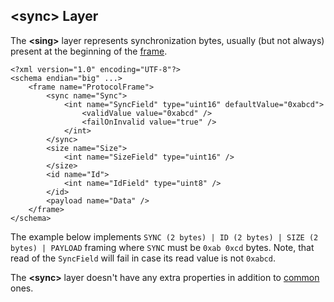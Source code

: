 ## &lt;sync&gt; Layer
The **&lt;sing&gt;** layer represents synchronization bytes, usually (but not always) 
present at the beginning of the [frame](frames.md). 
```
<?xml version="1.0" encoding="UTF-8"?>
<schema endian="big" ...>
    <frame name="ProtocolFrame">
        <sync name="Sync">
            <int name="SyncField" type="uint16" defaultValue="0xabcd">
                <validValue value="0xabcd" />
                <failOnInvalid value="true" />
            </int>
        </sync>
        <size name="Size">
            <int name="SizeField" type="uint16" />
        </size>
        <id name="Id">
            <int name="IdField" type="uint8" />  
        </id>
        <payload name="Data" />
    </frame>
</schema>
```
The example below implements `SYNC (2 bytes) | ID (2 bytes) | SIZE (2 bytes) | PAYLOAD` framing
where `SYNC` must be `0xab 0xcd` bytes. Note, that read of the `SyncField` will
fail in case its read value is not `0xabcd`. 

The **&lt;sync&gt;** layer doesn't have
any extra properties in addition to [common](common.md) ones.
